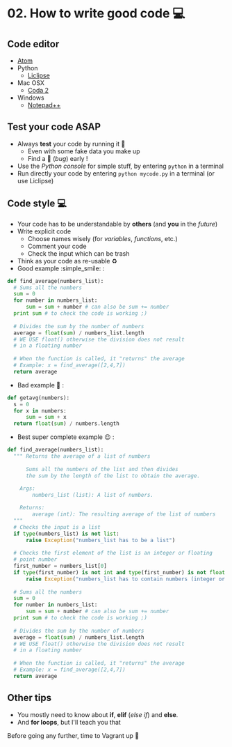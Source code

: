 # 02. How to write good code :computer:

## Code editor
- [Atom](atom.io)
- Python
  - [Liclipse](liclipse.com/download.html)
- Mac OSX
  - [Coda 2](panic.com/coda/)
- Windows
  - [Notepad++](notepad-plus-plus.org/download/v7.2.2.html)

## Test your code ASAP
- Always **test** your code by running it :running:
  - Even with some fake data you make up
  - Find a :bug: (*bug*) early !
- Use the *Python console* for simple stuff, by entering `python` in a terminal
- Run directly your code by entering `python mycode.py` in a terminal (or use Liclipse)

## Code style :computer:
- Your code has to be understandable by **others** (and **you** in the *future*)
- Write explicit code
  - Choose names wisely (for *variables*, *functions*, etc.)
  - Comment your code
  - Check the input which can be trash
- Think as your code as re-usable :recycle:
- Good example :simple_smile: :
```python
def find_average(numbers_list):
  # Sums all the numbers
  sum = 0
  for number in numbers_list:
      sum = sum + number # can also be sum += number
  print sum # to check the code is working ;)
  
  # Divides the sum by the number of numbers
  average = float(sum) / numbers_list.length
  # WE USE float() otherwise the division does not result 
  # in a floating number
  
  # When the function is called, it "returns" the average
  # Example: x = find_average([2,4,7])
  return average
```
- Bad example :japanese_ogre: :
```python
def getavg(numbers):
  s = 0
  for x in numbers:
      sum = sum + x
  return float(sum) / numbers.length
```
- Best super complete example :wink: :
```python
def find_average(numbers_list):
  """ Returns the average of a list of numbers
  
      Sums all the numbers of the list and then divides 
      the sum by the length of the list to obtain the average.
      
    Args:
        numbers_list (list): A list of numbers.

    Returns:
        average (int): The resulting average of the list of numbers
  """
  # Checks the input is a list
  if type(numbers_list) is not list:
      raise Exception("numbers_list has to be a list")
  
  # Checks the first element of the list is an integer or floating 
  # point number
  first_number = numbers_list[0]
  if type(first_number) is not int and type(first_number) is not float:
      raise Exception("numbers_list has to contain numbers (integer or floating point)")
  
  # Sums all the numbers
  sum = 0
  for number in numbers_list:
      sum = sum + number # can also be sum += number
  print sum # to check the code is working ;)
  
  # Divides the sum by the number of numbers
  average = float(sum) / numbers_list.length
  # WE USE float() otherwise the division does not result 
  # in a floating number
  
  # When the function is called, it "returns" the average
  # Example: x = find_average([2,4,7])
  return average
```
      
## Other tips
- You mostly need to know about **if**, **elif** (*else if*) and **else**.
- And **for loops**, but I'll teach you that

Before going any further, time to Vagrant up :crystal_ball:
